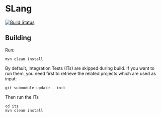 # SLang

[![Build Status](https://travis-ci.org/SonarSource/slang.svg?branch=master)](https://travis-ci.org/SonarSource/slang)

## Building

Run:

    mvn clean install

By default, Integration Tests (ITs) are skipped during build.
If you want to run them, you need first to retrieve the related projects which are used as input:

    git submodule update --init

Then run the ITs

    cd its
    mvn clean install
